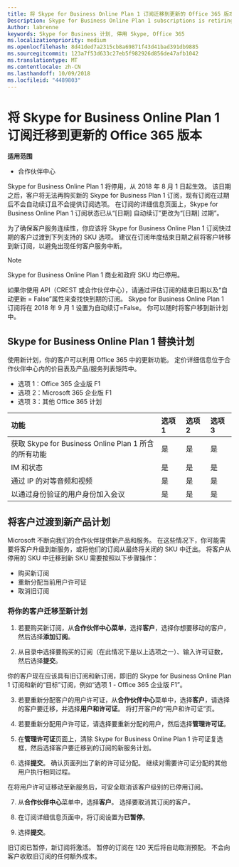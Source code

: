 ```yaml
---
title: 将 Skype for Business Online Plan 1 订阅迁移到更新的 Office 365 版本 | 合作伙伴中心
Description: Skype for Business Online Plan 1 subscriptions is retiring.
Author: labrenne
keywords: Skype for Business 计划, 停用 Skype, Office 365
ms.localizationpriority: medium
ms.openlocfilehash: 8d41ded7a2315cb8a69871f43d41bad391db9885
ms.sourcegitcommit: 123a7f53d633c27eb5f982926d856de47afb1042
ms.translationtype: MT
ms.contentlocale: zh-CN
ms.lasthandoff: 10/09/2018
ms.locfileid: "4489803"
---
```

# <a name="migrate-skype-for-business-online-plan-1-subscriptions-to-newer-office-365-versions"></a>将 Skype for Business Online Plan 1 订阅迁移到更新的 Office 365 版本

**适用范围**

- 合作伙伴中心

Skype for Business Online Plan 1 将停用，从 2018 年 8 月 1 日起生效。 该日期之后，客户将无法再购买新的 Skype for Business Plan 1 订阅，现有订阅在过期后不会自动续订且不会提供订阅选项。 在订阅的详细信息页面上，Skype for Business Online Plan 1 订阅状态已从“[日期] 自动续订”更改为“[日期] 过期”。  

为了确保客户服务连续性，你应该将 Skype for Business Online Plan 1 订阅快过期的客户过渡到下列支持的 SKU 选项。 建议在订阅年度结束日期之前将客户转移到新订阅，以避免出现任何客户服务中断。 

>[!NOTE]
>Skype for Business Online Plan 1 商业和政府 SKU 均已停用。

如果你使用 API（CREST 或合作伙伴中心），请通过评估订阅的结束日期以及“自动更新 = False”属性来查找快到期的订阅。 Skype for Business Online Plan 1 订阅将在 2018 年 9 月 1 设置为自动续订=False。 你可以随时将客户移到新计划中。 

## <a name="skype-for-business-online-plan-1-replacement-plans"></a>Skype for Business Online Plan 1 替换计划

使用新计划，你的客户可以利用 Office 365 中的更新功能。 定价详细信息位于合作伙伴中心内的价目表及产品/服务列表矩阵中。 

- 选项 1：Office 365 企业版 F1
- 选项 2：Microsoft 365 企业版 F1
- 选项 3：其他 Office 365 计划

|**功能**    |**选项 1**   |**选项 2**   |**选项 3**   |
|:-----------------|:-----------------|:-------------|:------------|
|获取 Skype for Business Online Plan 1 所含的所有功能|是   |是   |是   |
|IM 和状态 |是   |是   |是   |
|通过 IP 的对等音频和视频|是   |是   |是   
|以通过身份验证的用户身份加入会议| 是   |是   |是   |

## <a name="transition-customers-to-new-product-plans"></a>将客户过渡到新产品计划

Microsoft 不断向我们的合作伙伴提供新产品和服务。 在这些情况下，你可能需要将客户升级到新服务，或将他们的订阅从最终将关闭的 SKU 中迁出。 将客户从停用的 SKU 中迁移到新 SKU 需要按照以下步骤操作：

- 购买新订阅
- 重新分配当前用户许可证
- 取消旧订阅

### <a name="migrate-your-customers-to-new-plans"></a>将你的客户迁移至新计划

1. 若要购买新订阅，从**合作伙伴中心菜单**，选择**客户**，选择你想要移动的客户，然后选择**添加订阅**。

2. 从目录中选择要购买的订阅（在此情况下是以上选项之一）、输入许可证数，然后选择**提交**。 

你的客户现在应该具有旧订阅和新订阅，即旧的 Skype for Business Online Plan 1 订阅和新的“目标”订阅，例如“选项 1 - Office 365 企业版 F1”。

3. 若要重新分配客户的用户许可证，从**合作伙伴中心**菜单中，选择**客户**，请选择的客户要迁移，并选择**用户和许可证**。 将打开客户的“用户和许可证”页。

4. 若要重新分配用户许可证，请选择要重新分配的用户，然后选择**管理许可证**。

5. 在**管理许可证**页面上，清除 Skype for Business Online Plan 1 许可证复选框，然后选择客户要迁移到的订阅的新服务计划。

6. 选择**提交**。 确认页面列出了新的许可证分配。 继续对需要许可证分配的其他用户执行相同过程。

在将用户许可证移动至新服务后，可安全取消该客户级别的已停用订阅。

7. 从**合作伙伴中心**菜单中，选择**客户**。 选择要取消其订阅的客户。

8. 在订阅详细信息页面中，将订阅设置为**已暂停**。

9. 选择**提交**。

旧订阅已暂停，新订阅将激活。 暂停的订阅在 120 天后将自动取消预配。 不会向客户收取旧订阅的任何额外成本。

